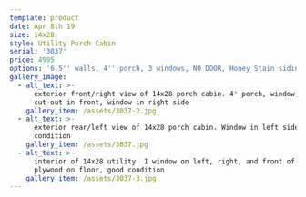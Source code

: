 ```yaml
---
template: product
date: Apr 8th 19
size: 14x28
style: Utility Porch Cabin
serial: '3037'
price: 4995
options: '6.5'' walls, 4'' porch, 3 windows, NO DOOR, Honey Stain siding, Green roof'
gallery_image:
  - alt_text: >-
      exterior front/right view of 14x28 porch cabin. 4' porch, window, door
      cut-out in front, window in right side
    gallery_item: /assets/3037-2.jpg
  - alt_text: >-
      exterior rear/left view of 14x28 porch cabin. Window in left side, good
      condition
    gallery_item: /assets/3037.jpg
  - alt_text: >-
      interior of 14x28 utility. 1 window on left, right, and front of shed,
      plywood on floor, good condition
    gallery_item: /assets/3037-3.jpg
---
```


